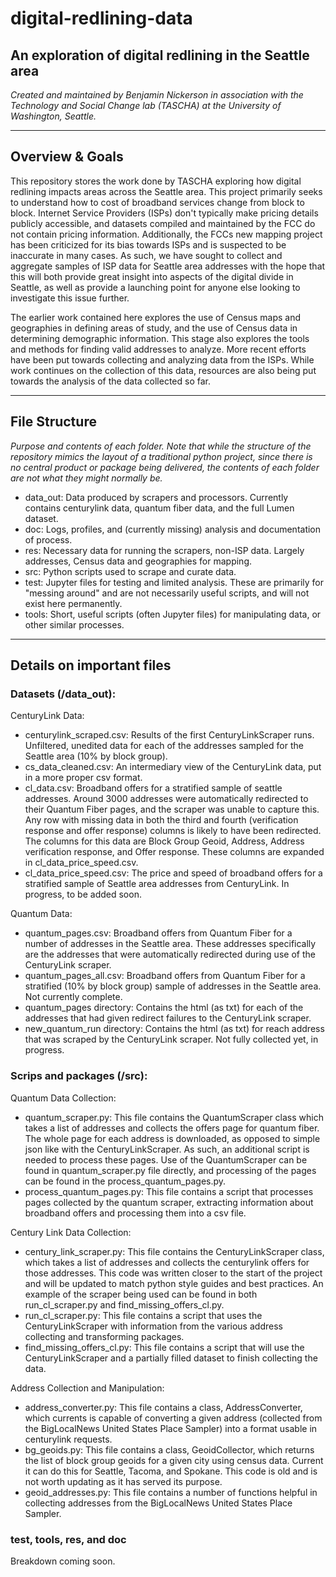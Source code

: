 # digital-redlining-data
## An exploration of digital redlining in the Seattle area
*Created and maintained by Benjamin Nickerson in association with the Technology and Social Change lab (TASCHA) at the University of Washington, Seattle.*  

---

## Overview & Goals
This repository stores the work done by TASCHA exploring how digital redlining impacts areas across the Seattle area. This project primarily seeks to understand how to cost of broadband services change from block to block. Internet Service Providers (ISPs) don't typically make pricing details publicly accessible, and datasets compiled and maintained by the FCC do not contain pricing information. Additionally, the FCCs new mapping project has been criticized for its bias towards ISPs and is suspected to be inaccurate in many cases. As such, we have sought to collect and aggregate samples of ISP data for Seattle area addresses with the hope that this will both provide great insight into aspects of the digital divide in Seattle, as well as provide a launching point for anyone else looking to investigate this issue further.

The earlier work contained here explores the use of Census maps and geographies in defining areas of study, and the use of Census data in determining demographic information. This stage also explores the tools and methods for finding valid addresses to analyze. More recent efforts have been put towards collecting and analyzing data from the ISPs. While work continues on the collection of this data, resources are also being put towards the analysis of the data collected so far. 

---

## File Structure
*Purpose and contents of each folder. Note that while the structure of the repository mimics the layout of a traditional python project, since there is no central product or package being delivered, the contents of each folder are not what they might normally be.*

- data_out: Data produced by scrapers and processors. Currently contains centurylink data, quantum fiber data, and the full Lumen dataset. 
- doc: Logs, profiles, and (currently missing) analysis and documentation of process.
- res: Necessary data for running the scrapers, non-ISP data. Largely addresses, Census data and geographies for mapping.
- src: Python scripts used to scrape and curate data.
- test: Jupyter files for testing and limited analysis. These are primarily for "messing around" and are not necessarily useful scripts, and will not exist here permanently. 
- tools: Short, useful scripts (often Jupyter files) for manipulating data, or other similar processes.

---

## Details on important files
### Datasets (/data_out):
CenturyLink Data:
- centurylink_scraped.csv: Results of the first CenturyLinkScraper runs. Unfiltered, unedited data for each of the addresses sampled for the Seattle area (10% by block group).
- cs_data_cleaned.csv: An intermediary view of the CenturyLink data, put in a more proper csv format.
- cl_data.csv: Broadband offers for a stratified sample of seattle addresses. Around 3000 addresses were automatically redirected to their Quantum Fiber pages, and the scraper was unable to capture this. Any row with missing data in both the third and fourth (verification response and offer response) columns is likely to have been redirected. The columns for this data are Block Group Geoid, Address, Address verification response, and Offer response. These columns are expanded in cl_data_price_speed.csv.
- cl_data_price_speed.csv: The price and speed of broadband offers for a stratified sample of Seattle area addresses from CenturyLink. In progress, to be added soon.

Quantum Data:
- quantum_pages.csv: Broadband offers from Quantum Fiber for a number of addresses in the Seattle area. These addresses specifically are the addresses that were automatically redirected during use of the CenturyLink scraper.
- quantum_pages_all.csv: Broadband offers from Quantum Fiber for a stratified (10% by block group) sample of addresses in the Seattle area. Not currently complete.
- quantum_pages directory: Contains the html (as txt) for each of the addresses that had given redirect failures to the CenturyLink scraper. 
- new_quantum_run directory: Contains the html (as txt) for reach address that was scraped by the CenturyLink scraper. Not fully collected yet, in progress. 

### Scrips and packages (/src):
Quantum Data Collection:
- quantum_scraper.py: This file contains the QuantumScraper class which takes a list of addresses and collects the offers page for quantum fiber. The whole page for each address is downloaded, as opposed to simple json like with the CenturyLinkScraper. As such, an additional script is needed to process these pages. Use of the QuantumScraper can be found in quantum_scraper.py file directly, and processing of the pages can be found in the process_quantum_pages.py.
- process_quantum_pages.py: This file contains a script that processes pages collected by the quantum scraper, extracting information about broadband offers and processing them into a csv file.

Century Link Data Collection:
- century_link_scraper.py: This file contains the CenturyLinkScraper class, which takes a list of addresses and collects the centurylink offers for those addresses. This code was written closer to the start of the project and will be updated to match python style guides and best practices. An example of the scraper being used can be found in both run_cl_scraper.py and find_missing_offers_cl.py.
- run_cl_scraper.py: This file contains a script that uses the CenturyLinkScraper with information from the various address collecting and transforming packages.
- find_missing_offers_cl.py: This file contains a script that will use the CenturyLinkScraper and a partially filled dataset to finish collecting the data.

Address Collection and Manipulation:
- address_converter.py: This file contains a class, AddressConverter, which currents is capable of converting a given address (collected from the BigLocalNews United States Place Sampler) into a format usable in centurylink requests.
- bg_geoids.py: This file contains a class, GeoidCollector, which returns the list of block group geoids for a given city using census data. Current it can do this for Seattle, Tacoma, and Spokane. This code is old and is not worth updating as it has served its purpose.
- geoid_addresses.py: This file contains a number of functions helpful in collecting addresses from the BigLocalNews United States Place Sampler. 

### test, tools, res, and doc
Breakdown coming soon.
